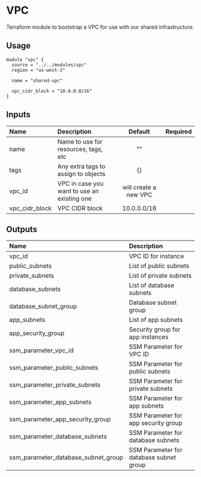 # VPC

Terraform module to bootstrap a VPC for use with our shared infrastructure.

## Usage

```hcl
module "vpc" {
  source = "../../modules/vpc"
  region = "us-west-2"

  name = "shared-vpc"

  vpc_cidr_block = "10.0.0.0/16"
}
```

## Inputs

| Name           | Description                                 |        Default        | Required |
| :------------- | :------------------------------------------ | :-------------------: | :------: |
| name           | Name to use for resources, tags, etc        |          ""           |          |
| tags           | Any extra tags to assign to objects         |          {}           |          |
| vpc_id         | VPC in case you want to use an existing one | will create a new VPC |          |
| vpc_cidr_block | VPC CIDR block                              |      10.0.0.0/16      |          |

## Outputs

| Name                                | Description                             |
| :---------------------------------- | :-------------------------------------- |
| vpc_id                              | VPC ID for instance                     |
| public_subnets                      | List of public subnets                  |
| private_subnets                     | List of private subnets                 |
| database_subnets                    | List of database subnets                |
| database_subnet_group               | Database subnet group                   |
| app_subnets                         | List of app subnets                     |
| app_security_group                  | Security group for app instances        |
| ssm_parameter_vpc_id                | SSM Parameter for VPC ID                |
| ssm_parameter_public_subnets        | SSM Parameter for public subnets        |
| ssm_parameter_private_subnets       | SSM Parameter for private subnets       |
| ssm_parameter_app_subnets           | SSM Parameter for app subnets           |
| ssm_parameter_app_security_group    | SSM Parameter for app security group    |
| ssm_parameter_database_subnets      | SSM Parameter for database subnets      |
| ssm_parameter_database_subnet_group | SSM Parameter for database subnet group |
